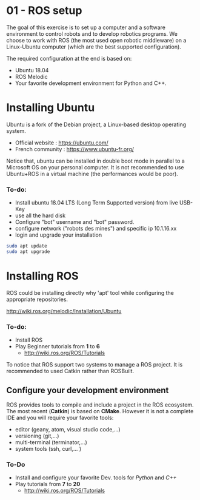 # 01 - ROS setup

The goal of this exercise is to set up a computer and a software environment to control robots and to develop robotics programs.
We choose to work with ROS (the most used open robotic middleware) on a Linux-Ubuntu computer (which are the best supported configuration).

The required configuration at the end is based on:
  - Ubuntu 18.04
  - ROS Melodic
  - Your favorite development environment for Python and C++.

# Installing Ubuntu

Ubuntu is a fork of the Debian project, a Linux-based desktop operating system.

  - Official website : <https://ubuntu.com/>
  - French community : <https://www.ubuntu-fr.org/>

Notice that, ubuntu can be installed in double boot mode in parallel to a Microsoft OS on your personal computer.
It is not recommended to use Ubuntu+ROS in a virtual machine (the performances would be  poor).

### To-do:
  - Install ubuntu 18.04 LTS (Long Term Supported version) from live USB-Key
  - use all the hard disk
  - Configure "bot" username and "bot" password.
  - configure network ("robots des mines") and specific ip 10.1.16.xx
  - login and upgrade your installation

```bash
sudo apt update
sudo apt upgrade
```

# Installing ROS

ROS could be installing directly why 'apt' tool while configuring the appropriate repositories.

<http://wiki.ros.org/melodic/Installation/Ubuntu>

### To-do:
  - Install ROS
  - Play Beginner tutorials from **1** to **6**
    * <http://wiki.ros.org/ROS/Tutorials>

To notice that ROS support two systems to manage a ROS project. It is recommended to used Catkin rather than ROSBuilt.


## Configure your development environment

ROS provides tools to compile and include a project in the ROS ecosystem.
The most recent (**Catkin**) is based on **CMake**.
However it is not a complete IDE and you will require your favorite tools:
  - editor (geany, atom, visual studio code,...)
  - versioning (git,...)
  - multi-terminal (terminator,...)
  - system tools (ssh, curl,... )

### To-Do
  - Install and configure your favorite Dev. tools for *Python* and *C++*
  - Play tutorials from **7** to **20**
      * <http://wiki.ros.org/ROS/Tutorials>
